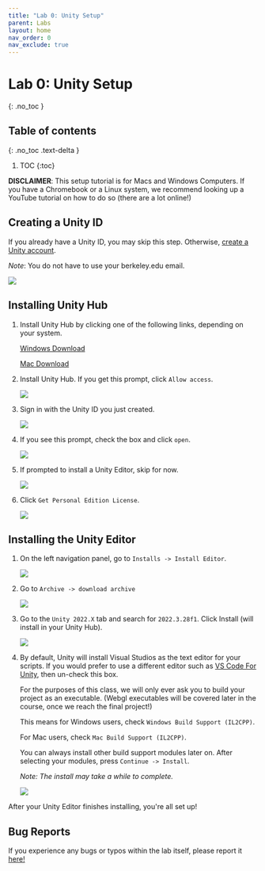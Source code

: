 ```yaml
---
title: "Lab 0: Unity Setup"
parent: Labs
layout: home
nav_order: 0
nav_exclude: true
---
```


# Lab 0: Unity Setup
{: .no_toc }

## Table of contents
{: .no_toc .text-delta }

1. TOC
{:toc}

**DISCLAIMER**: This setup tutorial is for Macs and Windows Computers.  If you have a Chromebook or a Linux system, we recommend looking  up a YouTube tutorial on how to do so (there are a lot online!) 

## Creating a Unity ID
If you already have a Unity ID, you may skip this step. Otherwise, [create a Unity account].

*Note*: You do not have to use your berkeley.edu email.

![](images/createUnityId.png)

## Installing Unity Hub
1. Install Unity Hub by clicking one of the following links, depending on your system.

    [Windows Download]

    [Mac Download]

2. Install Unity Hub. If you get this prompt, click `Allow access`.

    ![](images/image6.png)

3. Sign in with the Unity ID you just created.

    ![](images/image5.png)

4. If you see this prompt, check the box and click `open`.

    ![](images/image8.png)

5. If prompted to install a Unity Editor, skip for now.

    ![](images/image7.png)

6. Click `Get Personal Edition License`.

    ![](images/image3.png)

## Installing the Unity Editor

1. On the left navigation panel, go to `Installs -> Install Editor`.

    ![](images/image2.png)

2. Go to `Archive -> download archive`

    ![](images/download.png)

3. Go to the `Unity 2022.X` tab and search for `2022.3.28f1`. Click Install (will install in your Unity Hub).

    ![](images/openWithHub.png)

4. By default, Unity will install Visual Studios as the text editor for your scripts. If you would prefer to use a different editor such as [VS Code For Unity], then un-check this box.

    For the purposes of this class, we will only ever ask you to build your project as an executable. (Webgl executables will be covered later in the course, once we reach the final project!)

    This means for Windows users, check `Windows Build Support (IL2CPP)`.

    For Mac users, check `Mac Build Support (IL2CPP)`.

    You can always install other build support modules later on. After selecting your modules, press `Continue -> Install`.

    *Note: The install may take a while to complete.*
    
    ![](images/addingModules.png)

After your Unity Editor finishes installing, you're all set up!

## Bug Reports
If you experience any bugs or typos within the lab itself, please report it [here!]

[here!]: https://forms.gle/oiyM6iu3MinHfmNc7 
[create a Unity account]: https://id.unity.com/en/conversations/02f34c66-e99a-487b-bf0b-669778c319cc002f
[Windows Download]: https://public-cdn.cloud.unity3d.com/hub/prod/UnityHubSetup.exe
[Mac Download]: https://public-cdn.cloud.unity3d.com/hub/prod/UnityHubSetup.dmg
[VS Code For Unity]: https://code.visualstudio.com/docs/other/unity